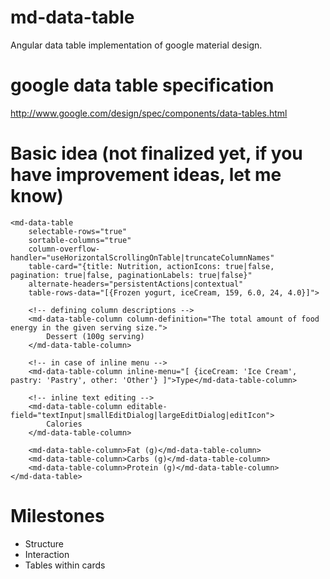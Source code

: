 # md-data-table
Angular data table implementation of google material design.

# google data table specification
http://www.google.com/design/spec/components/data-tables.html

# Basic idea (not finalized yet, if you have improvement ideas, let me know)

    <md-data-table
        selectable-rows="true"
        sortable-columns="true"
        column-overflow-handler="useHorizontalScrollingOnTable|truncateColumnNames"
        table-card="{title: Nutrition, actionIcons: true|false, pagination: true|false, paginationLabels: true|false}"
        alternate-headers="persistentActions|contextual"
        table-rows-data="[{Frozen yogurt, iceCream, 159, 6.0, 24, 4.0}]">

        <!-- defining column descriptions -->
        <md-data-table-column column-definition="The total amount of food energy in the given serving size.">
            Dessert (100g serving)
        </md-data-table-column>

        <!-- in case of inline menu -->
        <md-data-table-column inline-menu="[ {iceCream: 'Ice Cream', pastry: 'Pastry', other: 'Other'} ]">Type</md-data-table-column>

        <!-- inline text editing -->
        <md-data-table-column editable-field="textInput|smallEditDialog|largeEditDialog|editIcon">
            Calories
        </md-data-table-column>

        <md-data-table-column>Fat (g)</md-data-table-column>
        <md-data-table-column>Carbs (g)</md-data-table-column>
        <md-data-table-column>Protein (g)</md-data-table-column>
    </md-data-table>


# Milestones
- Structure
- Interaction
- Tables within cards
